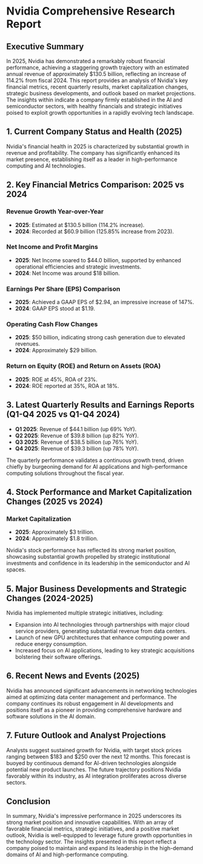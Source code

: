 # Nvidia Comprehensive Research Report

## Executive Summary
In 2025, Nvidia has demonstrated a remarkably robust financial performance, achieving a staggering growth trajectory with an estimated annual revenue of approximately $130.5 billion, reflecting an increase of 114.2% from fiscal 2024. This report provides an analysis of Nvidia's key financial metrics, recent quarterly results, market capitalization changes, strategic business developments, and outlook based on market projections. The insights within indicate a company firmly established in the AI and semiconductor sectors, with healthy financials and strategic initiatives poised to exploit growth opportunities in a rapidly evolving tech landscape.

## 1. Current Company Status and Health (2025)
Nvidia's financial health in 2025 is characterized by substantial growth in revenue and profitability. The company has significantly enhanced its market presence, establishing itself as a leader in high-performance computing and AI technologies.

## 2. Key Financial Metrics Comparison: 2025 vs 2024
### Revenue Growth Year-over-Year
- **2025**: Estimated at $130.5 billion (114.2% increase).
- **2024**: Recorded at $60.9 billion (125.85% increase from 2023).

### Net Income and Profit Margins
- **2025**: Net Income soared to $44.0 billion, supported by enhanced operational efficiencies and strategic investments.
- **2024**: Net Income was around $18 billion.

### Earnings Per Share (EPS) Comparison
- **2025**: Achieved a GAAP EPS of $2.94, an impressive increase of 147%.
- **2024**: GAAP EPS stood at $1.19.

### Operating Cash Flow Changes
- **2025**: $50 billion, indicating strong cash generation due to elevated revenues.
- **2024**: Approximately $29 billion.

### Return on Equity (ROE) and Return on Assets (ROA)
- **2025**: ROE at 45%, ROA of 23%.
- **2024**: ROE reported at 35%, ROA at 18%.

## 3. Latest Quarterly Results and Earnings Reports (Q1-Q4 2025 vs Q1-Q4 2024)
- **Q1 2025**: Revenue of $44.1 billion (up 69% YoY).
- **Q2 2025**: Revenue of $39.8 billion (up 82% YoY).
- **Q3 2025**: Revenue of $38.5 billion (up 76% YoY).
- **Q4 2025**: Revenue of $39.3 billion (up 78% YoY).

The quarterly performance validates a continuous growth trend, driven chiefly by burgeoning demand for AI applications and high-performance computing solutions throughout the fiscal year.

## 4. Stock Performance and Market Capitalization Changes (2025 vs 2024)
### Market Capitalization
- **2025**: Approximately $3 trillion.
- **2024**: Approximately $1.8 trillion.

Nvidia's stock performance has reflected its strong market position, showcasing substantial growth propelled by strategic institutional investments and confidence in its leadership in the semiconductor and AI spaces.

## 5. Major Business Developments and Strategic Changes (2024-2025)
Nvidia has implemented multiple strategic initiatives, including:
- Expansion into AI technologies through partnerships with major cloud service providers, generating substantial revenue from data centers.
- Launch of new GPU architectures that enhance computing power and reduce energy consumption.
- Increased focus on AI applications, leading to key strategic acquisitions bolstering their software offerings.

## 6. Recent News and Events (2025)
Nvidia has announced significant advancements in networking technologies aimed at optimizing data center management and performance. The company continues its robust engagement in AI developments and positions itself as a pioneer in providing comprehensive hardware and software solutions in the AI domain.

## 7. Future Outlook and Analyst Projections
Analysts suggest sustained growth for Nvidia, with target stock prices ranging between $183 and $250 over the next 12 months. This forecast is buoyed by continuous demand for AI-driven technologies alongside potential new product launches. The future trajectory positions Nvidia favorably within its industry, as AI integration proliferates across diverse sectors.

## Conclusion
In summary, Nvidia's impressive performance in 2025 underscores its strong market position and innovative capabilities. With an array of favorable financial metrics, strategic initiatives, and a positive market outlook, Nvidia is well-equipped to leverage future growth opportunities in the technology sector. The insights presented in this report reflect a company poised to maintain and expand its leadership in the high-demand domains of AI and high-performance computing.